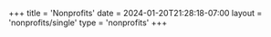 +++
title = 'Nonprofits'
date = 2024-01-20T21:28:18-07:00
layout = 'nonprofits/single'
type = 'nonprofits'
+++
